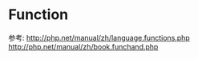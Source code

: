 # Function
参考:
http://php.net/manual/zh/language.functions.php
http://php.net/manual/zh/book.funchand.php



